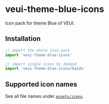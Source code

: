 # veui-theme-blue-icons

Icon pack for theme Blue of VEUI.

## Installation

```js
// import the whole icon pack
import 'veui-theme-blue-icons'

// import single icons by demand
import 'veui-theme-blue-icons/baidu'
```

## Supported icon names

See all file names under [`assets/icons`](https://github.com/ecomfe/veui-theme-blue/tree/master/icons).
